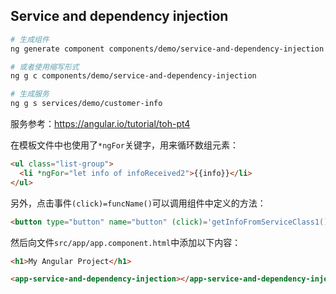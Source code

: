 ## Service and dependency injection

```sh
# 生成组件
ng generate component components/demo/service-and-dependency-injection

# 或者使用缩写形式
ng g c components/demo/service-and-dependency-injection

# 生成服务
ng g s services/demo/customer-info
```

服务参考：<https://angular.io/tutorial/toh-pt4>

在模板文件中也使用了`*ngFor`关键字，用来循环数组元素：

```html
<ul class="list-group">
  <li *ngFor="let info of infoReceived2">{{info}}</li>
</ul>
```

另外，点击事件`(click)=funcName()`可以调用组件中定义的方法：

```html
<button type="button" name="button" (click)='getInfoFromServiceClass1()'>Info 1</button>
```

然后向文件`src/app/app.component.html`中添加以下内容：

```html
<h1>My Angular Project</h1>

<app-service-and-dependency-injection></app-service-and-dependency-injection>
```
